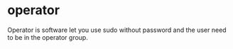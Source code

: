 # operator

Operator is software let you use sudo without password and the user need to be in the operator group.
